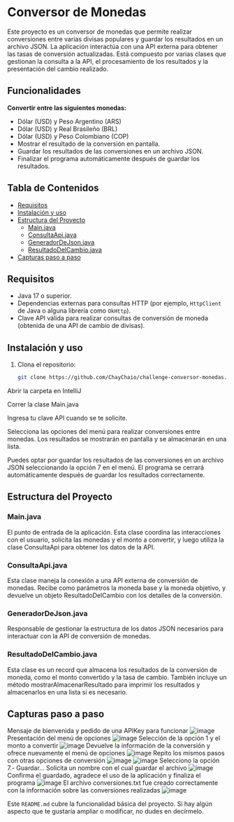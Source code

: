 # Conversor de Monedas

Este proyecto es un conversor de monedas que permite realizar conversiones entre varias divisas populares 
y guardar los resultados en un archivo JSON. La aplicación interactúa con una API externa para 
obtener las tasas de conversión actualizadas. 
Está compuesto por varias clases que gestionan la consulta a la API, el procesamiento de los resultados 
y la presentación del cambio realizado.

## Funcionalidades
**Convertir entre las siguientes monedas:**
- Dólar (USD) y Peso Argentino (ARS)
- Dólar (USD) y Real Brasileño (BRL)
- Dólar (USD) y Peso Colombiano (COP)
- Mostrar el resultado de la conversión en pantalla.
- Guardar los resultados de las conversiones en un archivo JSON.
- Finalizar el programa automáticamente después de guardar los resultados.

## Tabla de Contenidos
- [Requisitos](#requisitos)
- [Instalación y uso](#instalación-y-uso)
- [Estructura del Proyecto](#estructura-del-proyecto)
  - [Main.java](#mainjava)
  - [ConsultaApi.java](#consultaapijava)
  - [GeneradorDeJson.java](#generadordejsonjava)
  - [ResultadoDelCambio.java](#resultadodelcambiojava)
- [Capturas paso a paso](#capturas-paso-a-paso) 

## Requisitos

- Java 17 o superior.
- Dependencias externas para consultas HTTP (por ejemplo, `HttpClient` de Java o alguna librería como `OkHttp`).
- Clave API válida para realizar consultas de conversión de moneda (obtenida de una API de cambio de divisas).

## Instalación y uso

1. Clona el repositorio:
   ```bash
   git clone https://github.com/ChayChaio/challenge-conversor-monedas.git

Abrir la carpeta en IntelliJ

Correr la clase Main.java

Ingresa tu clave API cuando se te solicite.

Selecciona las opciones del menú para realizar conversiones entre monedas. 
Los resultados se mostrarán en pantalla y se almacenarán en una lista.

Puedes optar por guardar los resultados de las conversiones en un archivo 
JSON seleccionando la opción 7 en el menú. El programa se cerrará automáticamente 
después de guardar los resultados correctamente.

## Estructura del Proyecto
### Main.java
El punto de entrada de la aplicación. Esta clase coordina las interacciones con el usuario, solicita las monedas y el monto a convertir, 
y luego utiliza la clase ConsultaApi para obtener los datos de la API.

### ConsultaApi.java
Esta clase maneja la conexión a una API externa de conversión de monedas. Recibe como parámetros la moneda base y la moneda objetivo,
y devuelve un objeto ResultadoDelCambio con los detalles de la conversión.

### GeneradorDeJson.java
Responsable de gestionar la estructura de los datos JSON necesarios para interactuar con la API de conversión de monedas.

### ResultadoDelCambio.java
Esta clase es un record que almacena los resultados de la conversión de moneda, como el monto convertido y la tasa de cambio. 
También incluye un método mostrarAlmacenarResultado para imprimir los resultados y almacenarlos en una lista si es necesario.

## Capturas paso a paso
Mensaje de bienvenida y pedido de una APIKey para funcionar
![image](https://github.com/user-attachments/assets/06799dd6-2e7f-4c97-8ad9-59d2603c28f9)
Presentación del menú de opciones
![image](https://github.com/user-attachments/assets/0cf7de03-240a-4e18-a58b-d5f76f4a1d18)
Selección de la opción 1 y el monto a convertir
![image](https://github.com/user-attachments/assets/26655ab4-4df7-4f6c-bde8-910ff5c42622)
Devuelve la información de la conversión y ofrece nuevamente el menú de opciones
![image](https://github.com/user-attachments/assets/b659dd75-9cc6-40a4-ae23-68af41df9141)
Repito los mismos pasos con otras opciones de conversión
![image](https://github.com/user-attachments/assets/ba7a1b3c-4226-402b-9e80-be1ed32284cf)
![image](https://github.com/user-attachments/assets/c4b088c1-3895-4d31-bb31-5ea7364ead52)
Selecciono la opción 7.- Guardar...
Solicita un nombre con el cual guardar el archivo
![image](https://github.com/user-attachments/assets/543b9f4d-7b10-417a-9727-8d8656a095ea)
Confirma el guardado, agradece el uso de la aplicación y finaliza el programa
![image](https://github.com/user-attachments/assets/90fd6e2d-8f46-43c9-adc0-3df9fb3d6d0a)
El archivo conversiones.txt fue creado correctamente con la información sobre las conversiones realizadas
![image](https://github.com/user-attachments/assets/2ae55c85-db3b-44f4-b2ae-737d29b2f2d6)











Este `README.md` cubre la funcionalidad básica del proyecto. Si hay algún aspecto que te gustaría ampliar o modificar, no dudes en decírmelo.







